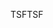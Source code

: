 <span data-ttu-id="f7b0c-101">TSF</span><span class="sxs-lookup"><span data-stu-id="f7b0c-101">TSF</span></span>